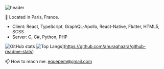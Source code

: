 ![header](https://capsule-render.vercel.app/api?type=wave&color=auto&text=sumiseo)

📍 Located in Paris, France.  
    
 
* Client: React, TypeScript, GraphQL-Apollo, React-Native, Flutter, HTML5, SCSS
* Server: C, C#, Python, PHP

![GitHub stats](https://github-readme-stats.vercel.app/api?username=SumiSeo&show_icons=true&theme=radical)
![Top Langs](https://github-readme-stats.vercel.app/api/top-langs/?username=SumiSeo)](https://github.com/anuraghazra/github-readme-stats)

📫 How to reach me: equepem@gmail.com

<!--
**SumiSeo/SumiSeo** is a ✨ _special_ ✨ repository because its `README.md` (this file) appears on your GitHub profile.

Here are some ideas to get you started:

- 🔭 I’m currently working on ...
- 🌱 I’m currently learning ...
- 👯 I’m looking to collaborate on ...
- 🤔 I’m looking for help with ...
- 💬 Ask me about ...
- 📫 How to reach me: ...
- 😄 Pronouns: ...
- ⚡ Fun fact: ...
-->
